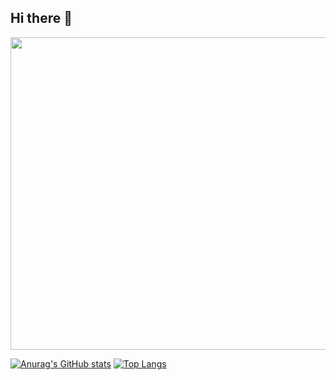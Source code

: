 ## Hi there 👋

<!--
**kknaks/kknaks** is a ✨ _special_ ✨ repository because its `README.md` (this file) appears on your GitHub profile.



Here are some ideas to get you started:

- 🔭 I’m currently working on ...
- 🌱 I’m currently learning ...
- 👯 I’m looking to collaborate on ...
- 🤔 I’m looking for help with ...
- 💬 Ask me about ...
- 📫 How to reach me: ...
- 😄 Pronouns: ...
- ⚡ Fun fact: ...
-->
<a href="https://github.com/devxb/gitanimals">
<img
  src="https://render.gitanimals.org/farms/kknaks"
  width="800"
  height="500"
/>
</a>

  
[![Anurag's GitHub stats](https://github-readme-stats.vercel.app/api?username=kknaks)](https://github.com/kknaks/github-readme-stats)
[![Top Langs](https://github-readme-stats.vercel.app/api/top-langs/?username=kknaks&layout=compact&langs_count=8)](https://github.com/kknaks/github-readme-stats)
